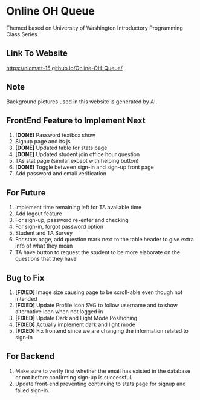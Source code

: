 # Online OH Queue
Themed based on University of Washington Introductory Programming Class Series.

## Link To Website
https://nicmatt-15.github.io/Online-OH-Queue/

## Note
Background pictures used in this website is generated by AI.

## FrontEnd Feature to Implement Next
1. **[DONE]** Password textbox show
2. Signup page and its js
3. **[DONE]** Updated table for stats page
4. **[DONE]** Updated student join office hour question
5. TAs stat page (similar except with helping button)
6. **[DONE]** Toggle between sign-in and sign-up front page
7. Add password and email verification

## For Future
1. Implement time remaining left for TA available time
2. Add logout feature
3. For sign-up, password re-enter and checking
4. For sign-in, forgot password option
5. Student and TA Survey
6. For stats page, add question mark next to the table header
to give extra info of what they mean
7. TA have button to request the student to be more elaborate
on the questions that they have

## Bug to Fix
1. **[FIXED]** Image size causing page to be scroll-able even though not intended
2. **[FIXED]** Update Profile Icon SVG to follow username and to show alternative icon when not logged in
3. **[FIXED]** Update Dark and Light Mode Positioning
4. **[FIXED]** Actually implement dark and light mode
5. **[FIXED]** Fix frontend since we are changing the information related to sign-in

## For Backend
1. Make sure to verify first whether the email has existed in the database or not before confirming sign-up is successful.
2. Update front-end preventing continuing
to stats page for signup and failed sign-in.

